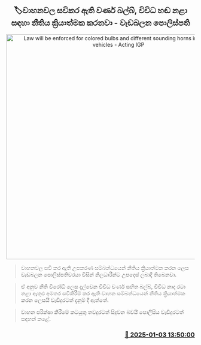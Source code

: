 <p align='center'><b><h2 align='center' title='Law will be enforced for colored bulbs and different sounding horns installed in vehicles - Acting IGP'>🏷වාහනවල සවිකර ඇති වර්ණ බල්බ්, විවිධ හඬ නළා සඳහා නීතිය ක්‍රියාත්මක කරනවා -  වැඩබලන පොලිස්පති</h2></b></p>
<p align='center'><img src='https://helakuru.sgp1.cdn.digitaloceanspaces.com/esana/images/lib/priyantha-weerasoriya-media-t.jpg' width='600' alt='Law will be enforced for colored bulbs and different sounding horns installed in vehicles - Acting IGP'></p>

> වාහනවල සවි කර ඇති උපකරණ සම්බන්ධයෙන් නීතිය ක්‍රියාත්මක කරන ලෙස වැඩබලන පොලිස්පතිවරයා විසින් නිලධාරීන්ට උපදෙස් ලබාදී තිබෙනවා.

> ඒ අනුව නීති විරෝධී ලෙස දැල්වෙන විවිධ වර්ණ සහිත බල්බ්, විවිධ නාද රටා නළා ඇතුළු අමතර සවිකිරීම් කර ඇති වාහන සම්බන්ධයෙන් නීතිය ක්‍රියාත්මක කරන ලෙසයි වැඩිදුරටත් දැනුම් දී ඇත්තේ.

> වාහන පරික්ෂා කිරීමේ කටයුතු තවදුරටත් සිදුවන බවයි පොලීසිය වැඩිදුරටත් සඳහන් කළේ. 



<h3 align='right'><a href='https://www.helakuru.lk/esana/p/106293/'>📅 2025-01-03 13:50:00</a></h3>

